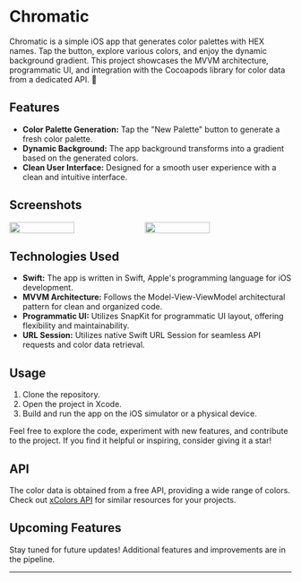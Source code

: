 # Chromatic

Chromatic is a simple iOS app that generates color palettes with HEX names. Tap the button, explore various colors, and enjoy the dynamic background gradient. This project showcases the MVVM architecture, programmatic UI, and integration with the Cocoapods library for color data from a dedicated API. 🎨

## Features

- **Color Palette Generation:** Tap the "New Palette" button to generate a fresh color palette.
- **Dynamic Background:** The app background transforms into a gradient based on the generated colors.
- **Clean User Interface:** Designed for a smooth user experience with a clean and intuitive interface.

## Screenshots

<div style="display: flex;">
  <!-- GIF -->
  <img width="48%" height="auto" src="https://i.imgur.com/RBHuNBi.gif"/>

  <!-- Imagem -->
  <img width="48%" height="auto" src="https://github.com/marthasalomao/chromatics/assets/64446599/b5b336c6-44ba-4dd9-a0f1-ec6296e27d8c"/>
</div>



## Technologies Used

- **Swift:** The app is written in Swift, Apple's programming language for iOS development.
- **MVVM Architecture:** Follows the Model-View-ViewModel architectural pattern for clean and organized code.
- **Programmatic UI:** Utilizes SnapKit for programmatic UI layout, offering flexibility and maintainability.
- **URL Session:** Utilizes native Swift URL Session for seamless API requests and color data retrieval.

## Usage

1. Clone the repository.
2. Open the project in Xcode.
3. Build and run the app on the iOS simulator or a physical device.

Feel free to explore the code, experiment with new features, and contribute to the project. If you find it helpful or inspiring, consider giving it a star!

## API

The color data is obtained from a free API, providing a wide range of colors. Check out [xColors API](https://x-colors.yurace.pro) for similar resources for your projects.

## Upcoming Features

Stay tuned for future updates! Additional features and improvements are in the pipeline.

---
